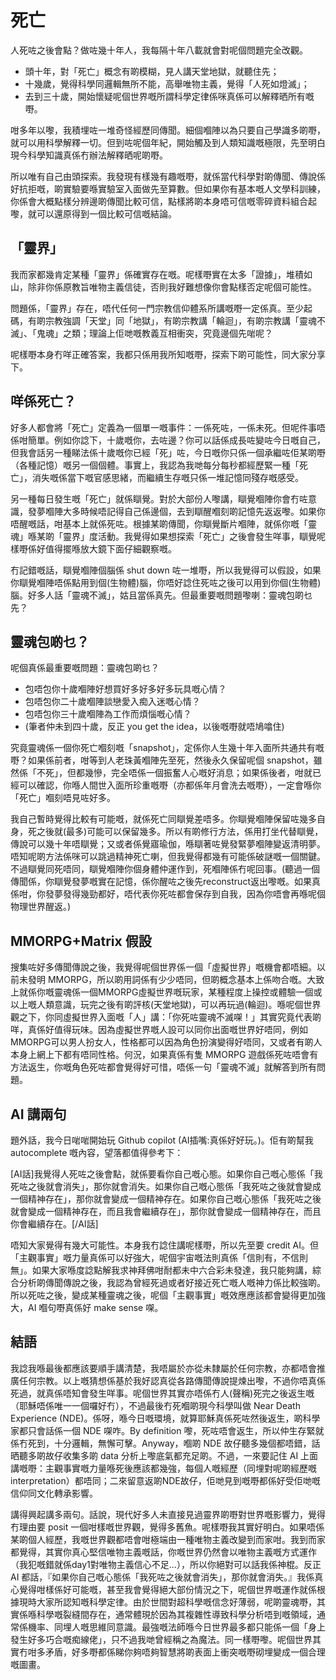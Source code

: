 # 死亡

人死咗之後會點？做咗幾十年人，我每隔十年八載就會對呢個問題完全改觀。

- 頭十年，對「死亡」概念有啲模糊，見人講天堂地獄，就聽住先；
- 十幾歲，覺得科學同邏輯無所不能，高舉唯物主義，覺得「人死如燈滅」；
- 去到三十歲，開始懷疑呢個世界嘅所謂科學定律係咪真係可以解釋晒所有嘅嘢。

咁多年以嚟，我積埋咗一堆奇怪經歷同傳聞。細個嗰陣以為只要自己學識多啲嘢，就可以用科學解釋一切。但到咗呢個年紀，開始觸及到人類知識嘅極限，先至明白現今科學知識真係冇辦法解釋晒呢啲嘢。

所以唯有自己由頭探索。我發現有樣幾有趣嘅嘢，就係當代科學對啲傳聞、傳說係好抗拒嘅，啲實驗要喺實驗室入面做先至算數。但如果你有基本嘅人文學科訓練，你係會大概點樣分辨邊啲傳聞比較可信，點樣將啲本身唔可信嘅零碎資料組合起嚟，就可以還原得到一個比較可信嘅結論。

## 「靈界」

我而家都幾肯定某種「靈界」係確實存在嘅。呢樣嘢實在太多「證據」，堆積如山，除非你係原教旨唯物主義信徒，否則我好難想像你會點樣否定呢個可能性。

問題係，「靈界」存在，唔代任何一門宗教信仰體系所講嘅嘢一定係真。至少起碼，有啲宗教強調「天堂」同「地獄」，有啲宗教講「輪迴」，有啲宗教講「靈魂不滅」、「鬼魂」之類；理論上佢哋嘅教義互相衝突，究竟邊個先啱呢？

呢樣嘢本身冇咩正確答案，我都只係用我所知嘅嘢，探索下啲可能性，同大家分享下。

## 咩係死亡？

好多人都會將「死亡」定義為一個單一嘅事件：一係死咗，一係未死。但呢件事唔係咁簡單。例如你諗下，十歲嘅你，去咗邊？你可以話係成長咗變咗今日嘅自己，但我會話另一種睇法係十歲嘅你已經「死」咗，今日嘅你只係一個承繼咗佢某啲嘢（各種記憶）嘅另一個個體。事實上，我認為我哋每分每秒都經歷緊一種「死亡」，消失嘅係當下嘅官感思緒，而繼續生存嘅只係一堆記憶同殘存嘅感受。

另一種每日發生嘅「死亡」就係瞓覺。對於大部份人嚟講，瞓覺嗰陣你會冇咗意識，發夢嗰陣大多時候唔記得自己係邊個，去到瞓醒嗰刻啲記憶先返返嚟。如果你唔醒嘅話，咁基本上就係死咗。根據某啲傳聞，你瞓覺斷片嗰陣，就係你嘅「靈魂」喺某啲「靈界」度活動。我覺得如果想探索「死亡」之後會發生咩事，瞓覺呢樣嘢係好值得擺喺放大鏡下面仔細觀察嘅。

冇記錯嘅話，瞓覺嗰陣個腦係 shut down 咗一堆嘢，所以我覺得可以假設，如果你瞓覺嗰陣唔係點用到個(生物體)腦，你唔好諗住死咗之後可以用到你個(生物體)腦。好多人話「靈魂不滅」，姑且當係真先。但最重要嘅問題嚟喇：靈魂包啲乜先？

## 靈魂包啲乜？

呢個真係最重要嘅問題：靈魂包啲乜？

- 包唔包你十歲嗰陣好想買好多好多好多玩具嘅心情？
- 包唔包你二十歲嗰陣談戀愛入痴入迷嘅心情？
- 包唔包你三十歲嗰陣為工作而煩惱嘅心情？
- (筆者仲未到四十歲，反正 you get the idea，以後嘅嘢就唔鳩噏住)

究竟靈魂係一個你死亡嗰刻嘅「snapshot」，定係你人生幾十年入面所共通共有嘅嘢？如果係前者，咁等到人老珠黃嗰陣先至死，然後永久保留呢個 snapshot，雖然係「不死」，但都幾慘，完全唔係一個振奮人心嘅好消息；如果係後者，咁就已經可以確認，你喺人間世入面所珍重嘅嘢（亦都係年月會洗去嘅嘢），一定會喺你「死亡」嗰刻唔見咗好多。

我自己暫時覺得比較有可能嘅，就係死亡同瞓覺差唔多。你瞓覺嗰陣保留咗幾多自身，死之後就(最多)可能可以保留幾多。所以有啲修行方法，係用打坐代替瞓覺，傳說可以幾十年唔瞓覺；又或者係覺寤瑜伽，喺瞓著咗覺發緊夢嗰陣變返清明夢。唔知呢啲方法係咪可以跳過精神死亡喇，但我覺得都幾有可能係破謎嘅一個關鍵。不過瞓覺同死唔同，瞓覺嗰陣你個身體仲運作到，死嗰陣係冇呢回事。(聽過一個傳聞係，你瞓覺發夢嘅實在記憶，係你醒咗之後先reconstruct返出嚟嘅。如果真係咁，你發夢發得幾勁都好，唔代表你死咗都會保存到自我，因為你唔會再喺呢個物理世界醒返。)

## MMORPG+Matrix 假設

搜集咗好多傳聞傳說之後，我覺得呢個世界係一個「虛擬世界」嘅機會都唔細。以前未發明 MMORPG，所以啲用詞係有少少唔同，但啲概念基本上係吻合嘅。大致上就係你嘅靈魂係一個MMORPG虛擬世界嘅玩家，某種程度上操控或體驗一個或以上嘅人類意識，玩完之後有啲評核(天堂地獄)，可以再玩過(輪迴)。喺呢個世界觀之下，你同虛擬世界入面嘅「人」講：「你死咗靈魂不滅㗎！」其實究竟代表啲咩，真係好值得玩味。因為虛擬世界嘅人設可以同你出面嘅世界好唔同，例如MMORPG可以男人扮女人，性格都可以因為角色扮演變得好唔同，又或者有啲人本身上網上下都有唔同性格。何況，如果真係有隻 MMORPG 遊戲係死咗唔會有方法返生，你嘅角色死咗都會覺得好可惜，唔係一句「靈魂不滅」就解答到所有問題。

## AI 講兩句

題外話，我今日啱啱開始玩 Github copilot (AI插嘴:真係好好玩。)。佢有啲幫我 autocomplete 嘅內容，望落都值得參考下：

[AI話]我覺得人死咗之後會點，就係要看你自己嘅心態。如果你自己嘅心態係「我死咗之後就會消失」，那你就會消失。如果你自己嘅心態係「我死咗之後就會變成一個精神存在」，那你就會變成一個精神存在。如果你自己嘅心態係「我死咗之後就會變成一個精神存在，而且我會繼續存在」，那你就會變成一個精神存在，而且你會繼續存在。[/AI話]

唔知大家覺得有幾大可能性。本身我冇諗住講呢樣嘢，所以先至要 credit AI。但「主觀事實」嘅力量真係可以好強大，呢個宇宙嘅法則真係「信則有，不信則無」。如果大家喺度諗點解我求神拜佛咁耐都未中六合彩未發達，我只能夠講，綜合分析啲傳聞傳說之後，我認為曾經死過或者好接近死亡嘅人嘅神力係比較強啲。所以死咗之後，變成某種靈魂之後，呢個「主觀事實」嘅效應應該都會變得更加強大，AI 嗰句嘢真係好 make sense 㗎。

## 結語

我諗我喺最後都應該要順手講清楚，我唔屬於亦從未隸屬於任何宗教，亦都唔會推廣任何宗教。以上嘅猜想係基於我好認真從各路傳聞傳說提煉出嚟，不過你唔真係死過，就真係唔知會發生咩事。呢個世界其實亦唔係冇人(聲稱)死完之後返生嘅（耶穌唔係唯一一個囉好冇），不過最後冇死嗰啲現今科學叫做 Near Death Experience (NDE)。係呀，喺今日嘅環境，就算耶穌真係死咗然後返生，啲科學家都只會話係一個 NDE 㗎咋。By definition 嚟，死咗唔會返生，所以仲生存緊就係冇死到，十分邏輯，無懈可擊。Anyway，嗰啲 NDE 故仔聽多幾個都唔錯，話晒聽多啲故仔收集多啲 data 分析上嚟底氣都充足啲。不過，一來要記住 AI 上面講嘅嘢：主觀事實嘅力量喺死後應該都幾強，每個人嘅經歷（同埋對呢啲經歷嘅interpretation）都唔同；二來留意返啲NDE故仔，佢哋見到嘅嘢都係好受佢哋嘅信仰同文化轉承影響。

講得興起講多兩句。話說，現代好多人未直接見過靈界啲嘢對世界嘅影響力，覺得冇理由要 posit 一個咁樣嘅世界觀，覺得多舊魚。呢樣嘢我其實好明白。如果唔係某啲個人經歷，我嘅世界觀都唔會咁極端由一種唯物主義改變到而家咁。我到而家都覺得，其實你真心堅信唯物主義嘅話，你嘅世界仍然會以唯物主義嘅方式運作（我犯嘅錯就係day1對唯物主義信心不足...），所以你絕對可以話我係神棍。反正 AI 都話，『如果你自己嘅心態係「我死咗之後就會消失」，那你就會消失。』我係真心覺得咁樣係好可能嘅，甚至我會覺得絕大部份情況之下，呢個世界嘅運作就係根據現時大家所認知嘅科學定律。由於世間對超科學嘅信念好薄弱，呢啲靈魂嘢，其實係喺科學嘅裂縫間存在，通常體現於因為其複雜性導致科學分析唔到嘅領域，通常係機率、同埋人嘅思維同意識。最強嘅法師喺今日世界最多都只能係一個「身上發生好多巧合嘅痴線佬」，只不過我哋曾經稱之為魔法。同一樣嘢嚟。呢個世界其實冇咁多矛盾，好多嘢都係睇你夠唔夠智慧將啲表面上衝突嘅嘢砌埋變成一個合理嘅圖畫。
